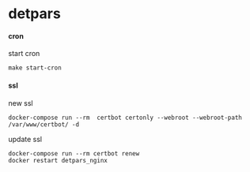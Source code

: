 # detpars

#### cron

start cron

```
make start-cron
```

#### ssl

new ssl
```
docker-compose run --rm  certbot certonly --webroot --webroot-path /var/www/certbot/ -d
```

update ssl
```
docker-compose run --rm certbot renew
docker restart detpars_nginx
```